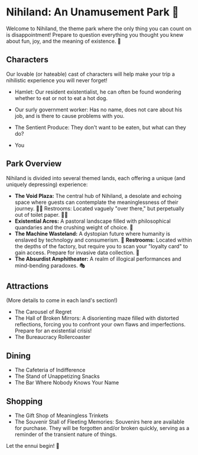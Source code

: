 # Nihiland: An Unamusement Park 🤡

Welcome to Nihiland, the theme park where the only thing you can count on is disappointment! Prepare to question everything you thought you knew about fun, joy, and the meaning of existence. 🤪

## Characters

Our lovable (or hateable) cast of characters will help make your trip a nihilistic experience you will never forget!

* Hamlet: Our resident existentialist, he can often be found wondering whether to eat or not to eat a hot dog.

* Our surly government worker: Has no name, does not care about his job, and is there to cause problems with you.

* The Sentient Produce: They don't want to be eaten, but what can they do?

* You

## Park Overview

Nihiland is divided into several themed lands, each offering a unique (and uniquely depressing) experience:

*   **The Void Plaza:** The central hub of Nihiland, a desolate and echoing space where guests can contemplate the meaninglessness of their journey. 🚶‍♀️ Restrooms: Located vaguely "over there," but perpetually out of toilet paper. 🧻🚫
*   **Existential Acres:** A pastoral landscape filled with philosophical quandaries and the crushing weight of choice. 🚜
*   **The Machine Wasteland:** A dystopian future where humanity is enslaved by technology and consumerism. 🤖 **Restrooms:** Located within the depths of the factory, but require you to scan your "loyalty card" to gain access. Prepare for invasive data collection. 🚽
*   **The Absurdist Amphitheater:** A realm of illogical performances and mind-bending paradoxes. 🎭

## Attractions

(More details to come in each land's section!)

*   The Carousel of Regret
*   The Hall of Broken Mirrors: A disorienting maze filled with distorted reflections, forcing you to confront your own flaws and imperfections. Prepare for an existential crisis!
*   The Bureaucracy Rollercoaster

## Dining

*   The Cafeteria of Indifference
*   The Stand of Unappetizing Snacks
*   The Bar Where Nobody Knows Your Name

## Shopping

*   The Gift Shop of Meaningless Trinkets
*   The Souvenir Stall of Fleeting Memories: Souvenirs here are available for purchase. They will be forgotten and/or broken quickly, serving as a reminder of the transient nature of things.

Let the ennui begin! 🥳